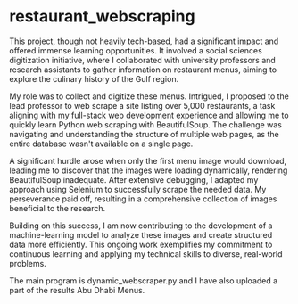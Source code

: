 # restaurant_webscraping

This project, though not heavily tech-based, had a significant impact and offered immense learning opportunities. It involved a social sciences digitization initiative, where I collaborated with university professors and research assistants to gather information on restaurant menus, aiming to explore the culinary history of the Gulf region.

My role was to collect and digitize these menus. Intrigued, I proposed to the lead professor to web scrape a site listing over 5,000 restaurants, a task aligning with my full-stack web development experience and allowing me to quickly learn Python web scraping with BeautifulSoup. The challenge was navigating and understanding the structure of multiple web pages, as the entire database wasn't available on a single page.

A significant hurdle arose when only the first menu image would download, leading me to discover that the images were loading dynamically, rendering BeautifulSoup inadequate. After extensive debugging, I adapted my approach using Selenium to successfully scrape the needed data. My perseverance paid off, resulting in a comprehensive collection of images beneficial to the research.

Building on this success, I am now contributing to the development of a machine-learning model to analyze these images and create structured data more efficiently. This ongoing work exemplifies my commitment to continuous learning and applying my technical skills to diverse, real-world problems.

The main program is dynamic_webscraper.py and I have also uploaded a part of the results Abu Dhabi Menus.

